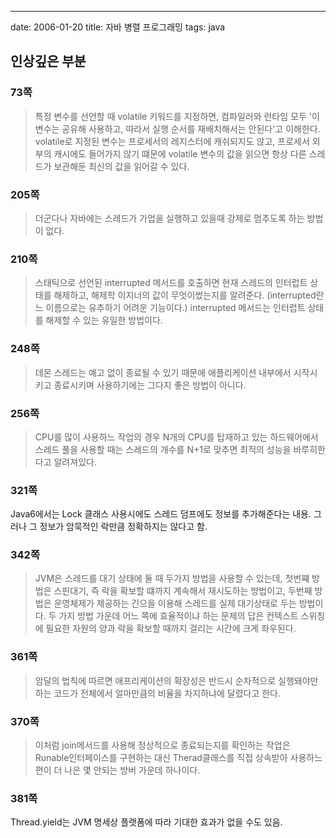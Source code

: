 ---
date: 2006-01-20
title: 자바 병렬 프로그래밍
tags: java

## 인상깊은 부분

### 73쪽
> 특정 변수를 선언할 때 volatile 키워드를 지정하면, 컴파일러와 런타임 모두 '이 변수는 공유해 사용하고, 따라서 실행 순서를 재배치해서는 안된다'고 이해한다. volatile로 지정된 변수는 프로세서의 레지스터에 캐쉬되지도 않고, 프로세서 외부의 캐시에도 들어가지 않기 떄문에 volatile 변수의 값을 읽으면 항상 다른 스레드가 보관해둔 최신의 값을 읽어갈 수 있다.

### 205쪽
> 더군다나 자바에는 스레드가 가업을 실행하고 있을때 강제로 멈추도록 하는 방법이 없다.

### 210쪽
> 스태틱으로 선언된 interrupted 메서드를 호출하면 현재 스레드의 인터럽트 상태를 해제하고, 해제학 이지너의 값이 무엇이썼는지를 알려준다. (interrupted란느 이름으로는 유추하기 어려운 기능이다.) interrupted 메서드는 인터럽트 상태를 해제할 수 있는 유일한 방법이다.

### 248쪽
> 데몬 스레드는 예고 없이 종료될 수 있기 때문에 애플리케이션 내부에서 시작시키고 종료시키며 사용하기에는 그다지 좋은 방법이 아니다.

### 256쪽
> CPU를 많이 사용하느 작업의 경우 N개의 CPU를 탑재하고 있는 하드웨어에서 스레드 풀을 사용할 때는 스레드의 개수를 N+1로 맞추면 최적의 성능을 바루히한다고 알려져있다.

### 321쪽
Java6에서는 Lock 클래스 사용시에도 스레드 덤프에도 정보를 추가해준다는 내용. 그러나 그 정보가 암묵적인 락만큼 정확하지는 않다고 함.

### 342쪽
> JVM은 스레드를 대기 상태에 둘 때 두가지 방법을 사용할 수 있는데, 첫번쨰 방법은 스핀대기, 즉 락을 확보할 떄까지 계속해서 재시도하는 방법이고, 두번째 방법은 운영체제가 제공하는 긴으을 이용해 스레드를 실제 대기상태로 두는 방법이다. 두 가지 방법 가운데 어느 쪽에 효율적이냐 하는 문제의 답은 컨텍스트 스위칭에 필요한 자원의 양과 락을 확보할 때까지 걸리는 시간에 크게 좌우된다. 

### 361쪽
> 암달의 법칙에 따르면 애프리케이션의 확장성은 반드시 순차적으로 실행돼야만 하는 코드가 전체에서 얼마만큼의 비율을 차지하냐에 달렸다고 한다.

### 370쪽
> 이처럼 join메서드를 사용해 정상적으로 종료되는지를 확인하는 작업은 Runable인터페이스를 구현하는 대신 Therad클래스를 직접 상속받아 사용하느 편이 더 나은 몇 안되는 방버 가운데 하나이다.

### 381쪽
Thread.yield는 JVM 명세상 플랫폼에 따라 기대한 효과가 없을 수도 있음.


